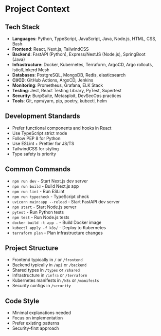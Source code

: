 # Project Context

## Tech Stack
- **Languages**: Python, TypeScript, JavaScript, Java, Node.js, HTML, CSS, Bash
- **Frontend**: React, Next.js, TailwindCSS
- **Backend**: FastAPI (Python), Express/NestJS (Node.js), SpringBoot (Java)
- **Infrastructure**: Docker, Kubernetes, Terraform, ArgoCD, Argo rollouts, Istio/Linkerd Mesh
- **Databases**: PostgreSQL, MongoDB, Redis, elasticsearch
- **CI/CD**: GitHub Actions, ArgoCD, Jenkins
- **Monitoring**: Prometheus, Grafana, ELK Stack
- **Testing**: Jest, React Testing Library, PyTest, Supertest
- **Security**: BurpSuite, Metasploit, DevSecOps practices
- **Tools**: Git, npm/yarn, pip, poetry, kubectl, helm

## Development Standards
- Prefer functional components and hooks in React
- Use TypeScript strict mode
- Follow PEP 8 for Python
- Use ESLint + Prettier for JS/TS
- TailwindCSS for styling
- Type safety is priority

## Common Commands
- `npm run dev` - Start Next.js dev server
- `npm run build` - Build Next.js app
- `npm run lint` - Run ESLint
- `npm run typecheck` - TypeScript check
- `uvicorn main:app --reload` - Start FastAPI dev server
- `npm start` - Start Node.js server
- `pytest` - Run Python tests
- `npm test` - Run Node.js tests
- `docker build -t app .` - Build Docker image
- `kubectl apply -f k8s/` - Deploy to Kubernetes
- `terraform plan` - Plan infrastructure changes

## Project Structure
- Frontend typically in `/` or `/frontend`
- Backend typically in `/api` or `/backend`
- Shared types in `/types` or `/shared`
- Infrastructure in `/infra` or `/terraform`
- Kubernetes manifests in `/k8s` or `/manifests`
- Security configs in `/security`

## Code Style
- Minimal explanations needed
- Focus on implementation
- Prefer existing patterns
- Security-first approach




                                                                                          
 